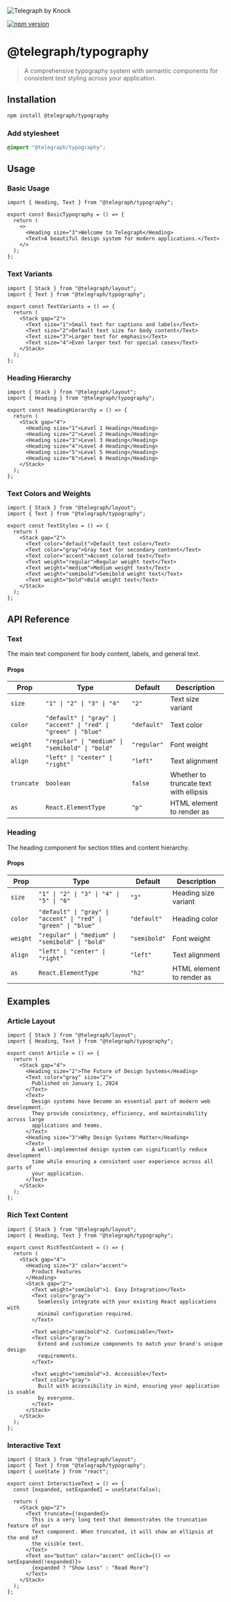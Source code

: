 ![Telegraph by Knock](https://github.com/knocklabs/telegraph/assets/29106675/9b5022e3-b02c-4582-ba57-3d6171e45e44)

[![npm version](https://img.shields.io/npm/v/@telegraph/typography.svg)](https://www.npmjs.com/package/@telegraph/typography)

# @telegraph/typography

> A comprehensive typography system with semantic components for consistent text styling across your application.

## Installation

```bash
npm install @telegraph/typography
```

### Add stylesheet

```css
@import "@telegraph/typography";
```

## Usage

### Basic Usage

```tsx
import { Heading, Text } from "@telegraph/typography";

export const BasicTypography = () => {
  return (
    <>
      <Heading size="3">Welcome to Telegraph</Heading>
      <Text>A beautiful design system for modern applications.</Text>
    </>
  );
};
```

### Text Variants

```tsx
import { Stack } from "@telegraph/layout";
import { Text } from "@telegraph/typography";

export const TextVariants = () => {
  return (
    <Stack gap="2">
      <Text size="1">Small text for captions and labels</Text>
      <Text size="2">Default text size for body content</Text>
      <Text size="3">Larger text for emphasis</Text>
      <Text size="4">Even larger text for special cases</Text>
    </Stack>
  );
};
```

### Heading Hierarchy

```tsx
import { Stack } from "@telegraph/layout";
import { Heading } from "@telegraph/typography";

export const HeadingHierarchy = () => {
  return (
    <Stack gap="4">
      <Heading size="1">Level 1 Heading</Heading>
      <Heading size="2">Level 2 Heading</Heading>
      <Heading size="3">Level 3 Heading</Heading>
      <Heading size="4">Level 4 Heading</Heading>
      <Heading size="5">Level 5 Heading</Heading>
      <Heading size="6">Level 6 Heading</Heading>
    </Stack>
  );
};
```

### Text Colors and Weights

```tsx
import { Stack } from "@telegraph/layout";
import { Text } from "@telegraph/typography";

export const TextStyles = () => {
  return (
    <Stack gap="2">
      <Text color="default">Default text color</Text>
      <Text color="gray">Gray text for secondary content</Text>
      <Text color="accent">Accent colored text</Text>
      <Text weight="regular">Regular weight text</Text>
      <Text weight="medium">Medium weight text</Text>
      <Text weight="semibold">Semibold weight text</Text>
      <Text weight="bold">Bold weight text</Text>
    </Stack>
  );
};
```

## API Reference

### Text

The main text component for body content, labels, and general text.

#### Props

| Prop       | Type                                                            | Default     | Description                            |
| ---------- | --------------------------------------------------------------- | ----------- | -------------------------------------- |
| `size`     | `"1" \| "2" \| "3" \| "4"`                                      | `"2"`       | Text size variant                      |
| `color`    | `"default" \| "gray" \| "accent" \| "red" \| "green" \| "blue"` | `"default"` | Text color                             |
| `weight`   | `"regular" \| "medium" \| "semibold" \| "bold"`                 | `"regular"` | Font weight                            |
| `align`    | `"left" \| "center" \| "right"`                                 | `"left"`    | Text alignment                         |
| `truncate` | `boolean`                                                       | `false`     | Whether to truncate text with ellipsis |
| `as`       | `React.ElementType`                                             | `"p"`       | HTML element to render as              |

### Heading

The heading component for section titles and content hierarchy.

#### Props

| Prop     | Type                                                            | Default      | Description               |
| -------- | --------------------------------------------------------------- | ------------ | ------------------------- |
| `size`   | `"1" \| "2" \| "3" \| "4" \| "5" \| "6"`                        | `"3"`        | Heading size variant      |
| `color`  | `"default" \| "gray" \| "accent" \| "red" \| "green" \| "blue"` | `"default"`  | Heading color             |
| `weight` | `"regular" \| "medium" \| "semibold" \| "bold"`                 | `"semibold"` | Font weight               |
| `align`  | `"left" \| "center" \| "right"`                                 | `"left"`     | Text alignment            |
| `as`     | `React.ElementType`                                             | `"h2"`       | HTML element to render as |

## Examples

### Article Layout

```tsx
import { Stack } from "@telegraph/layout";
import { Heading, Text } from "@telegraph/typography";

export const Article = () => {
  return (
    <Stack gap="4">
      <Heading size="2">The Future of Design Systems</Heading>
      <Text color="gray" size="2">
        Published on January 1, 2024
      </Text>
      <Text>
        Design systems have become an essential part of modern web development.
        They provide consistency, efficiency, and maintainability across large
        applications and teams.
      </Text>
      <Heading size="3">Why Design Systems Matter</Heading>
      <Text>
        A well-implemented design system can significantly reduce development
        time while ensuring a consistent user experience across all parts of
        your application.
      </Text>
    </Stack>
  );
};
```

### Rich Text Content

```tsx
import { Stack } from "@telegraph/layout";
import { Heading, Text } from "@telegraph/typography";

export const RichTextContent = () => {
  return (
    <Stack gap="4">
      <Heading size="3" color="accent">
        Product Features
      </Heading>
      <Stack gap="2">
        <Text weight="semibold">1. Easy Integration</Text>
        <Text color="gray">
          Seamlessly integrate with your existing React applications with
          minimal configuration required.
        </Text>

        <Text weight="semibold">2. Customizable</Text>
        <Text color="gray">
          Extend and customize components to match your brand's unique design
          requirements.
        </Text>

        <Text weight="semibold">3. Accessible</Text>
        <Text color="gray">
          Built with accessibility in mind, ensuring your application is usable
          by everyone.
        </Text>
      </Stack>
    </Stack>
  );
};
```

### Interactive Text

```tsx
import { Stack } from "@telegraph/layout";
import { Text } from "@telegraph/typography";
import { useState } from "react";

export const InteractiveText = () => {
  const [expanded, setExpanded] = useState(false);

  return (
    <Stack gap="2">
      <Text truncate={!expanded}>
        This is a very long text that demonstrates the truncation feature of our
        Text component. When truncated, it will show an ellipsis at the end of
        the visible text.
      </Text>
      <Text as="button" color="accent" onClick={() => setExpanded(!expanded)}>
        {expanded ? "Show Less" : "Read More"}
      </Text>
    </Stack>
  );
};
```
